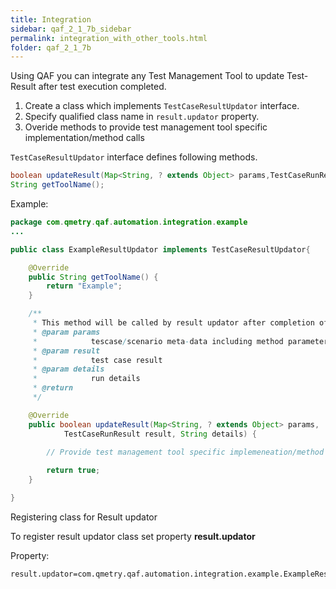 ```yaml
---
title: Integration
sidebar: qaf_2_1_7b_sidebar
permalink: integration_with_other_tools.html
folder: qaf_2_1_7b
---
```



Using QAF you can integrate any Test Management Tool to update Test-Result after test execution completed.

1. Create a class which implements `TestCaseResultUpdator` interface.
2. Specify qualified class name in `result.updator` property.
3. Overide methods to provide test management tool specific implementation/method calls


`TestCaseResultUpdator` interface defines following methods.

```java
boolean updateResult(Map<String, ? extends Object> params,TestCaseRunResult result, String details);
String getToolName();
```

Example:

```java
package com.qmetry.qaf.automation.integration.example
...

public class ExampleResultUpdator implements TestCaseResultUpdator{

	@Override
	public String getToolName() {
		return "Example";
	}

	/**
	 * This method will be called by result updator after completion of each testcase/scenario.
	 * @param params
	 *            tescase/scenario meta-data including method parameters if any
	 * @param result
	 *            test case result
	 * @param details
	 *            run details
	 * @return
	 */

	@Override
	public boolean updateResult(Map<String, ? extends Object> params,
			TestCaseRunResult result, String details) {

		// Provide test management tool specific implemeneation/method calls
		
		return true;
	}

}
```
Registering class for Result updator

To register result updator class set property **result.updator**

Property:

```properties
result.updator=com.qmetry.qaf.automation.integration.example.ExampleResultUpdator
```
